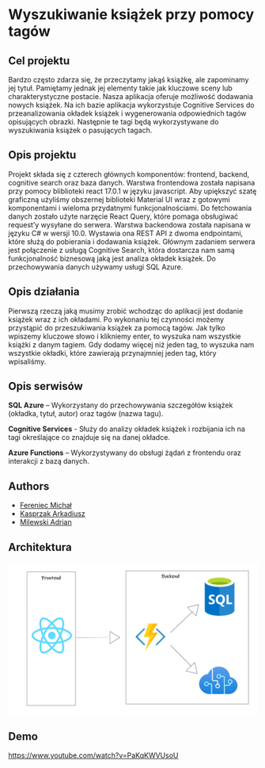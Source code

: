 # Wyszukiwanie książek przy pomocy tagów

## Cel projektu
Bardzo często zdarza się, że przeczytamy jakąś książkę, ale zapominamy jej tytuł. Pamiętamy jednak jej elementy takie jak kluczowe sceny lub charakterystyczne postacie. Nasza aplikacja oferuje możliwość dodawania nowych książek. Na ich bazie aplikacja wykorzystuje Cognitive Services do przeanalizowania okładek książek i wygenerowania odpowiednich tagów opisujących obrazki. Następnie te tagi będą wykorzystywane do wyszukiwania książek o pasujących tagach.  

## Opis projektu 
Projekt składa się z czterech głównych komponentów: frontend, backend, cognitive search oraz baza danych. Warstwa frontendowa została napisana przy pomocy bliblioteki react 17.0.1 w języku javascript. Aby upiększyć szatę graficzną użyliśmy obszernej biblioteki Material UI wraz z gotowymi komponentami i wieloma przydatnymi funkcjonalnościami. Do fetchowania danych zostało użyte narzęcie React Query, które pomaga obsługiwać request’y wysyłane do serwera. Warstwa backendowa została napisana w języku C# w wersji 10.0. Wystawia ona REST API z dwoma endpointami, które służą do pobierania i dodawania książek. Głównym zadaniem serwera jest połączenie z usługą Cognitive Search, która dostarcza nam samą funkcjonalność biznesową jaką jest analiza okładek książek. Do przechowywania danych używamy usługi SQL Azure. 

## Opis działania 
Pierwszą rzeczą jaką musimy zrobić wchodząc do aplikacji jest dodanie książek wraz z ich okładami. Po wykonaniu tej czynności możemy przystąpić do przeszukiwania książek za pomocą tagów. Jak tylko wpiszemy kluczowe słowo i klikniemy enter, to wyszuka nam wszystkie książki z danym tagiem. Gdy dodamy więcej niż jeden tag, to wyszuka nam wszystkie okładki, które zawierają przynajmniej jeden tag, który wpisaliśmy. 

## Opis serwisów

__SQL Azure__ – Wykorzystany do przechowywania szczegółów książek (okładka, tytuł, autor) oraz tagów (nazwa tagu). 

__Cognitive Services__ - Służy do analizy okładek książek i rozbijania ich na tagi określające co znajduje się na danej okładce. 

__Azure Functions__ – Wykorzystywany do obsługi żądań z frontendu oraz interakcji z bazą danych. 

## Authors

- [Fereniec Michał](https://github.com/Michal2390)
- [Kasprzak Arkadiusz](https://github.com/Kasprzak-Arkadiusz)
- [Milewski Adrian](https://github.com/milewsa3)


## Architektura
![architecture](/Readme/Architecture.png)

## Demo

https://www.youtube.com/watch?v=PaKqKWVUsoU
